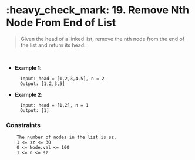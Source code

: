 <h1>:heavy_check_mark: 19. Remove Nth Node From End of List </h1>
<blockquote>Given the head of a linked list, remove the nth node from the end of the list and return its head.</blockquote><br>

* **Example 1**:<br>

        Input: head = [1,2,3,4,5], n = 2
        Output: [1,2,3,5]
      
* **Example 2**:<br>

        Input: head = [1,2], n = 1
        Output: [1]


### **Constraints**

        The number of nodes in the list is sz.
        1 <= sz <= 30
        0 <= Node.val <= 100
        1 <= n <= sz
